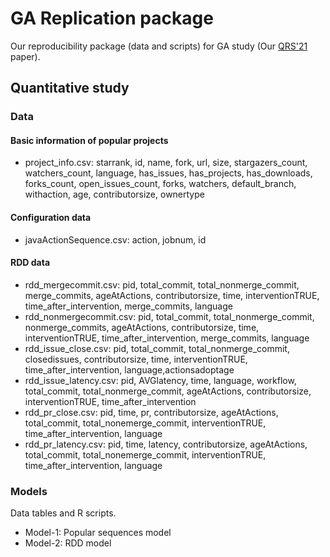 # GA Replication package

Our reproducibility package (data and scripts) for GA study (Our [QRS'21](https://qrs21.techconf.org/) paper). 

## Quantitative study

### Data

#### Basic information of popular projects
- project_info.csv: starrank, id, name, fork,	url, size, stargazers_count, watchers_count, language, has_issues, has_projects, has_downloads, forks_count, open_issues_count,	forks, watchers,	default_branch,	withaction,	age,	contributorsize,	ownertype
 
#### Configuration data
- javaActionSequence.csv: action, jobnum, id

#### RDD data
- rdd_mergecommit.csv: pid, total_commit, total_nonmerge_commit, merge_commits,	ageAtActions,	contributorsize, time, interventionTRUE, time_after_intervention, merge_commits, language	
- rdd_nonmergecommit.csv: pid, total_commit, total_nonmerge_commit, nonmerge_commits,	ageAtActions,	contributorsize, time, interventionTRUE, time_after_intervention, merge_commits, language	
- rdd_issue_close.csv: pid,	total_commit,	total_nonmerge_commit, closedissues, contributorsize,	time,	interventionTRUE,	time_after_intervention, language,actionsadoptage
- rdd_issue_latency.csv: pid,	AVGlatency,	time,	language,	workflow,	total_commit,	total_nonmerge_commit, ageAtActions, contributorsize,	interventionTRUE,	time_after_intervention
- rdd_pr_close.csv: pid, time, pr, contributorsize,	ageAtActions,	total_commit, total_nonemerge_commit,	interventionTRUE,	time_after_intervention, language
- rdd_pr_latency.csv: pid, time, latency, contributorsize, ageAtActions, total_commit, total_nonemerge_commit, interventionTRUE, time_after_intervention,	language

### Models

Data tables and R scripts.

- Model-1: Popular sequences model
- Model-2: RDD model

